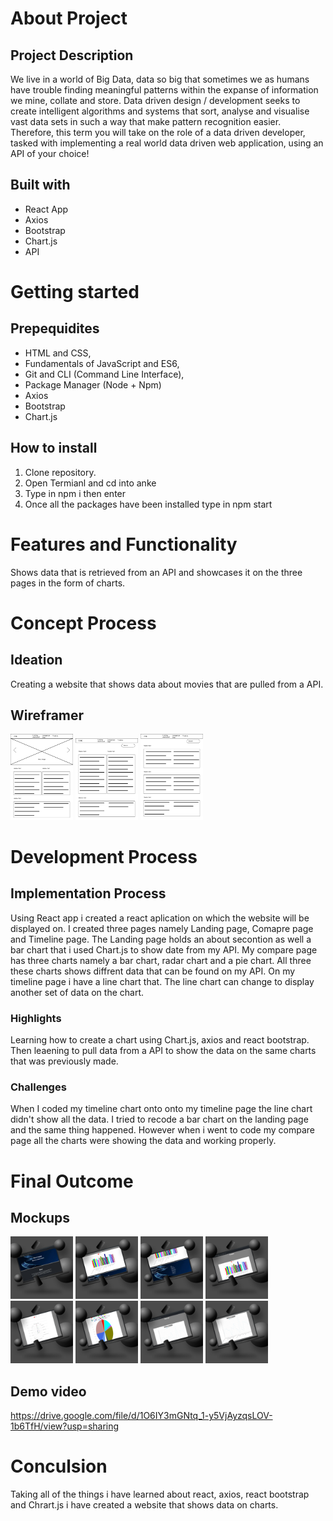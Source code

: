 # About Project
## Project Description
We live in a world of Big Data, data so big that sometimes we as humans have trouble finding meaningful patterns within the expanse of information we mine, collate and store. Data driven design / development seeks to create intelligent algorithms and systems that sort, analyse and visualise vast data sets in such a way that make pattern recognition easier. Therefore, this term you will take on the role of a data driven developer, tasked with implementing a real
world data driven web application, using an API of your choice!

## Built with
* React App
* Axios 
* Bootstrap
* Chart.js
* API

# Getting started
## Prepequidites
* HTML and CSS, 
* Fundamentals of JavaScript and ES6, 
* Git and CLI (Command Line Interface), 
* Package Manager (Node + Npm)
* Axios 
* Bootstrap
* Chart.js

## How to install
1. Clone repository.
2. Open Termianl and cd into anke
3. Type in npm i then enter
4. Once all the packages have been installed type in npm start

# Features and Functionality
Shows data that is retrieved from an API and showcases it on the three pages in the form of charts.

# Concept Process
## Ideation
Creating a website that shows data about movies that are pulled from a API.
## Wireframer
<!-- Images-->
<img src="src/images/Homepage.jpg" width="100">
<img src="src/images/Comparaion_page.jpg" width="100">
<img src="src/images/Timeline_page.jpg" width="100">

# Development Process
## Implementation Process
Using React app i created a react aplication on which the website will be displayed on. I created three pages namely Landing page, Comapre page and Timeline page. The Landing page holds an about secontion as well a bar chart that i used Chart.js to show date from my API. My compare page has three charts namely a bar chart, radar chart and a pie chart. All three these charts shows diffrent data that can be found on my API. On my timeline page i have a line chart that. The line chart can change to display another set of data on the chart.

### Highlights
Learning how to create a chart using Chart.js, axios and react bootstrap. Then leaening to pull data from a API to show the data on the same charts that was previously made.

### Challenges
When I coded my timeline chart onto onto my timeline page the line chart didn't show all the data. I tried to recode a bar chart on the landing page and the same thing happened. However when i went to code my compare page all the charts were showing the data and working properly.

# Final Outcome
## Mockups
<!-- Images-->
<img src="src/images/Landing1.jpg" width="100">
<img src="src/images/Landing2.jpg" width="100">
<img src="src/images/Landing3.jpg" width="100">
<img src="src/images/Compare1.jpg" width="100">
<img src="src/images/Compare2.jpg" width="100">
<img src="src/images/Comapare3.jpg" width="100">
<img src="src/images/Timeline1.jpg" width="100">
<img src="src/images/Timeline2.jpg" width="100">

## Demo video
https://drive.google.com/file/d/1O6IY3mGNtq_1-y5VjAyzqsLOV-1b6TfH/view?usp=sharing

# Conculsion
Taking all of the things i have learned about react, axios, react bootstrap and Chrart.js i have created a website that shows data on charts.
